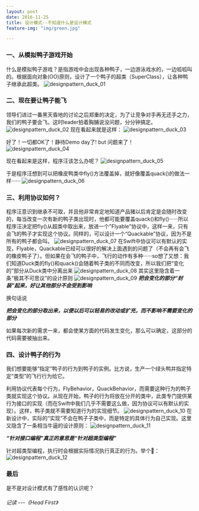 ```yaml
---
layout: post
date: 2016-11-25
title: 设计模式--不知道什么是设计模式
feature-img: "img/green.jpg"

---
```


<h3>一、从模拟鸭子游戏开始</h3>
什么是模拟鸭子游戏？是指游戏中会出现各种鸭子，一边游泳戏水的，一边呱呱叫的。根据面向对象(OO)原则，设计了一个鸭子的超类（SuperClass），让各种鸭子继承此超类。

<img class="alignnone size-full wp-image-35" src="http://ogkg37m8j.bkt.clouddn.com/image/designpattern/designpattern_duck_01.jpg" alt="designpattern_duck_01"/>
<h3>二、现在要让鸭子能飞</h3>
领导们进过一番黑天昏地的讨论之后郑重的决定，为了让竞争对手再无还手之力，我们的鸭子要会飞。这时leader拍着胸脯说没问题，分分钟搞定。
<img class="alignnone size-full wp-image-35" src="http://ogkg37m8j.bkt.clouddn.com/image/designpattern/designpattern_duck_02.jpg" alt="designpattern_duck_02"/>
现在看起来就是这样：
<img class="alignnone size-full wp-image-35" src="http://ogkg37m8j.bkt.clouddn.com/image/designpattern/designpattern_duck_03.jpg" alt="designpattern_duck_03"/>

好了！一切都OK了！静待Demo day了! but 问题来了！
<img class="alignnone size-full wp-image-35" src="http://ogkg37m8j.bkt.clouddn.com/image/designpattern/designpattern_duck_04.jpg" alt="designpattern_duck_04"/>

现在看起来是这样，程序汪该怎么办呢？
<img class="alignnone size-full wp-image-35" src="http://ogkg37m8j.bkt.clouddn.com/image/designpattern/designpattern_duck_05.jpg" alt="designpattern_duck_05"/>

于是程序汪想到可以把橡皮鸭类中fly()方法覆盖掉，就好像覆盖quack()的做法一样······
<img class="alignnone size-full wp-image-35" src="http://ogkg37m8j.bkt.clouddn.com/image/designpattern/designpattern_duck_06.jpg" alt="designpattern_duck_06"/>
<h3>三、利用协议如何？</h3>
程序汪意识到继承不可取，并且他非常肯定地知道产品猪以后肯定是会随时改变的，每当改变一次有新的鸭子类出现时，他都可能要覆盖quack()和fly()······所以程序汪决定把fly()从超类中取出来，放进一个"Flyable"协议中，这样一来，只有会飞的鸭子才实现这个协议。同样的，可以设计一个“Quackable”协议，因为不是所有的鸭子都会叫。
<img class="alignnone size-full wp-image-35" src="http://ogkg37m8j.bkt.clouddn.com/image/designpattern/designpattern_duck_07.jpg" alt="designpattern_duck_07"/>
在Swift中协议可以有默认的实现，Flyable，Quackable已经可以很好的解决上面遇到的问题了（不会再有会飞的橡皮鸭子了）。但如果在会飞的鸭子中，飞行的动作有多种······so想了又想：我们知道Duck类的fly()和quack()会随着鸭子类的不同而改变，所以我们把“变化的”部分从Duck类中分离出来
<img class="alignnone size-full wp-image-35" src="http://ogkg37m8j.bkt.clouddn.com/image/designpattern/designpattern_duck_08.jpg" alt="designpattern_duck_08"/>
其实这里隐含着一条“极其不可思议”的设计原则
<img class="alignnone size-full wp-image-35" src="http://ogkg37m8j.bkt.clouddn.com/image/designpattern/designpattern_duck_09.jpg" alt="designpattern_duck_09"/>
<em><strong>把会变化的部分“封装”起来，好让其他部分不会受到影响</strong></em>

换句话说

<em><strong>把会变化的部分取出来，以便以后可以轻易的改动或扩充，而不影响不需要变化的部分</strong></em>

如果每次新的需求一来，都会使某方面的代码发生变化，那么可以确定，这部分的代码需要被抽出来。
<h3>四、设计鸭子的行为</h3>
我们想要能够“指定”鸭子的行为到鸭子的实例。比方说，生产一个绿头鸭并指定特定“类型”的飞行行为给它。

利用协议代表每个行为，FlyBehavior，QuackBehavior，而需要这种行为的鸭子类就实现这个协议。从现在开始，鸭子的行为将放在分开的类中，此类专门提供某行为接口的实现（而在Swift中我们几乎不需要这么做，因为协议可以有默认的实现）。这样，鸭子类就不需要知道行为的实现细节。
<img class="alignnone size-full wp-image-35" src="http://ogkg37m8j.bkt.clouddn.com/image/designpattern/designpattern_duck_10.jpg" alt="designpattern_duck_10"/>
在新设计中，实际的“实现”不会在鸭子子类中，而是特定的具体行为自己实现。这里又隐含了一条相当牛逼的设计原则：
<img class="alignnone size-full wp-image-35" src="http://ogkg37m8j.bkt.clouddn.com/image/designpattern/designpattern_duck_11.jpg" alt="designpattern_duck_11"/>

<em><strong>“针对接口编程”真正的意思是“针对超类型编程”</strong></em>

针对超类型编程，执行时会根据实际情况执行真正的行为。举个🌰：
<img class="alignnone size-full wp-image-35" src="http://ogkg37m8j.bkt.clouddn.com/image/designpattern/designpattern_duck_12.jpg" alt="designpattern_duck_12"/>

<h3>最后</h3>
是不是对设计模式有了感性的认识呢？
<h6>记读 ---《Head First》</h6>
